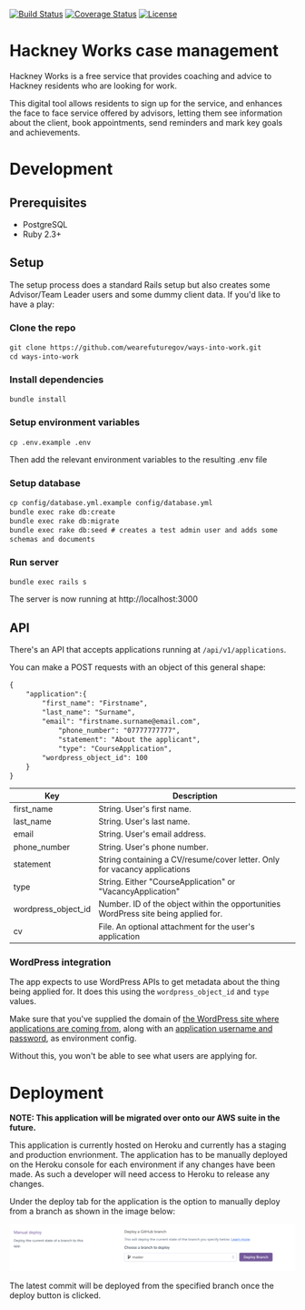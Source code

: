 [![Build Status](http://img.shields.io/circleci/project/github/wearefuturegov/ways-into-work.svg?style=flat-square)](https://circleci.com/gh/wearefuturegov/ways-into-work)
[![Coverage Status](http://img.shields.io/coveralls/wearefuturegov/ways-into-work.svg?style=flat-square)](https://coveralls.io/r/wearefuturegov/ways-into-work)
[![License](http://img.shields.io/:license-apache-blue.svg?style=flat-square)](http://www.apache.org/licenses/LICENSE-2.0.html)

# Hackney Works case management

Hackney Works is a free service that provides coaching and advice to Hackney
residents who are looking for work.

This digital tool allows residents to sign up for the service, and enhances the
face to face service offered by advisors, letting them see information about the
client, book appointments, send reminders and mark key goals and achievements.

# Development

## Prerequisites

* PostgreSQL
* Ruby 2.3+

## Setup

The setup process does a standard Rails setup but also creates
some Advisor/Team Leader users and some dummy client data. If you'd like to have a play:

### Clone the repo

```
git clone https://github.com/wearefuturegov/ways-into-work.git
cd ways-into-work
```

### Install dependencies

```
bundle install
```

### Setup environment variables

```
cp .env.example .env
```

Then add the relevant environment variables to the resulting .env file

### Setup database

```
cp config/database.yml.example config/database.yml
bundle exec rake db:create
bundle exec rake db:migrate
bundle exec rake db:seed # creates a test admin user and adds some schemas and documents
```

### Run server

```
bundle exec rails s
```

The server is now running at http://localhost:3000

## API

There's an API that accepts applications running at `/api/v1/applications`.

You can make a POST requests with an object of this general shape:

```
{
	"application":{
		"first_name": "Firstname",
		"last_name": "Surname",
		"email": "firstname.surname@email.com",	
        	"phone_number": "07777777777",
        	"statement": "About the applicant",
        	"type": "CourseApplication",
		"wordpress_object_id": 100
	}
}
```

| Key           | Description                                                                         |
|---------------------|-------------------------------------------------------------------------------------|
| first_name          | String. User's first name.                                                          |
| last_name           | String. User's last name.                                                           |
| email               | String. User's email address.                                                       |
| phone_number        | String. User's phone number.                                                        |
| statement           | String containing a CV/resume/cover letter. Only for vacancy applications           |
| type                | String. Either "CourseApplication" or "VacancyApplication"                          |
| wordpress_object_id | Number. ID of the object within the opportunities WordPress site being applied for. |
| cv                  | File. An optional attachment for the user's application                             |

### WordPress integration

The app expects to use WordPress APIs to get metadata about the thing being applied for. It does this using the `wordpress_object_id` and `type` values.

Make sure that you've supplied the domain of [the WordPress site where applications are coming from](https://github.com/LBHackney-IT/hackney-works-wp/), along with an [application username and password](https://wordpress.org/plugins/application-passwords/), as environment config.

Without this, you won't be able to see what users are applying for.

# Deployment
**NOTE: This application will be migrated over onto our AWS suite in the future.**

This application is currently hosted on Heroku and currently has a staging and production envrionment. 
The application has to be manually deployed on the Heroku console for each environment if any changes have been made. As such a developer will need access to Heroku to release any changes.

Under the deploy tab for the application is the option to manually deploy from a branch as shown in the image below:

![Heroku application deployment](heroku-deployment.png)

The latest commit will be deployed from the specified branch once the deploy button is clicked.